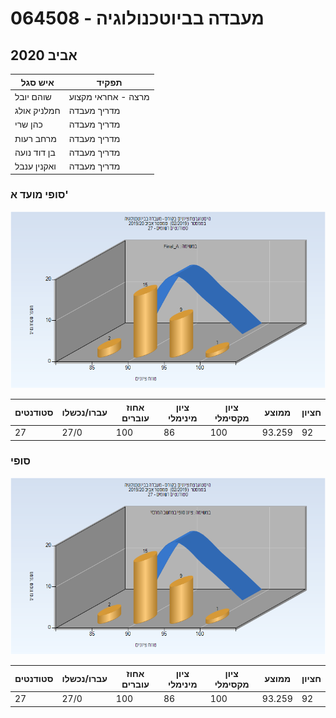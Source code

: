 # 064508 - מעבדה בביוטכנולוגיה

## אביב 2020

| איש סגל | תפקיד |
| ---- | ---- |
| שוהם יובל | מרצה - אחראי מקצוע |
| חמלניק אולג | מדריך מעבדה |
| כהן שרי | מדריך מעבדה |
| מרחב רעות | מדריך מעבדה |
| בן דוד נועה | מדריך מעבדה |
| ואקנין ענבל | מדריך מעבדה |

### סופי מועד א'

![201902 Final_A](201902/Final_A.png)

| סטודנטים | עברו/נכשלו | אחוז עוברים | ציון מינימלי | ציון מקסימלי | ממוצע | חציון |
| ---- | ---- | ---- | ---- | ---- | ---- | ---- |
| 27 | 27/0 | 100 | 86 | 100 | 93.259 | 92 |

### סופי

![201902 Finals](201902/Finals.png)

| סטודנטים | עברו/נכשלו | אחוז עוברים | ציון מינימלי | ציון מקסימלי | ממוצע | חציון |
| ---- | ---- | ---- | ---- | ---- | ---- | ---- |
| 27 | 27/0 | 100 | 86 | 100 | 93.259 | 92 |


